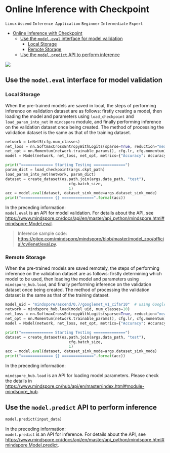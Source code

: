 # Online Inference with Checkpoint

`Linux` `Ascend` `Inference Application` `Beginner` `Intermediate` `Expert`

<!-- TOC -->

- [Online Inference with Checkpoint](#online-inference-with-checkpoint)
    - [Use the `model.eval` interface for model validation](#use-the-modeleval-interface-for-model-validation)
        - [Local Storage](#local-storage)
        - [Remote Storage](#remote-storage)
    - [Use the `model.predict` API to perform inference](#use-the-modelpredict-api-to-perform-inference)

<!-- /TOC -->

<a href="https://gitee.com/mindspore/docs/blob/master/docs/mindspore/programming_guide/source_en/online_inference.md" target="_blank"><img src="https://gitee.com/mindspore/docs/raw/master/resource/_static/logo_source.png"></a>

## Use the `model.eval` interface for model validation

### Local Storage

When the pre-trained models are saved in local, the steps of performing inference on validation dataset are as follows: firstly creating a model, then loading the model and parameters using `load_checkpoint` and `load_param_into_net` in `mindspore` module, and finally performing inference on the validation dataset once being created. The method of processing the validation dataset is the same as that of the training dataset.

```python
network = LeNet5(cfg.num_classes)
net_loss = nn.SoftmaxCrossEntropyWithLogits(sparse=True, reduction="mean")
net_opt = nn.Momentum(network.trainable_params(), cfg.lr, cfg.momentum)
model = Model(network, net_loss, net_opt, metrics={"Accuracy": Accuracy()})

print("============== Starting Testing ==============")
param_dict = load_checkpoint(args.ckpt_path)
load_param_into_net(network, param_dict)
dataset = create_dataset(os.path.join(args.data_path, "test"),
                            cfg.batch_size,
                            1)
acc = model.eval(dataset, dataset_sink_mode=args.dataset_sink_mode)
print("============== {} ==============".format(acc))
```

In the preceding information:  
`model.eval` is an API for model validation. For details about the API, see <https://www.mindspore.cn/docs/api/en/master/api_python/mindspore.html#mindspore.Model.eval>.
> Inference sample code: <https://gitee.com/mindspore/mindspore/blob/master/model_zoo/official/cv/lenet/eval.py>.

### Remote Storage

When the pre-trained models are saved remotely, the steps of performing inference on the validation dataset are as follows: firstly determining which model to be used, then loading the model and parameters using `mindspore_hub.load`, and finally performing inference on the validation dataset once being created. The method of processing the validation dataset is the same as that of the training dataset.

```python
model_uid = "mindspore/ascend/0.7/googlenet_v1_cifar10"  # using GoogleNet as an example.
network = mindspore_hub.load(model_uid, num_classes=10)
net_loss = nn.SoftmaxCrossEntropyWithLogits(sparse=True, reduction="mean")
net_opt = nn.Momentum(network.trainable_params(), cfg.lr, cfg.momentum)
model = Model(network, net_loss, net_opt, metrics={"Accuracy": Accuracy()})

print("============== Starting Testing ==============")
dataset = create_dataset(os.path.join(args.data_path, "test"),
                            cfg.batch_size,
                            1)
acc = model.eval(dataset, dataset_sink_mode=args.dataset_sink_mode)
print("============== {} ==============".format(acc))
```

In the preceding information:

`mindspore_hub.load` is an API for loading model parameters. Please check the details in <https://www.mindspore.cn/hub/api/en/master/index.html#module-mindspore_hub>.

## Use the `model.predict` API to perform inference

   ```python
   model.predict(input_data)
   ```

   In the preceding information:  
   `model.predict` is an API for inference. For details about the API, see <https://www.mindspore.cn/docs/api/en/master/api_python/mindspore.html#mindspore.Model.predict>.
